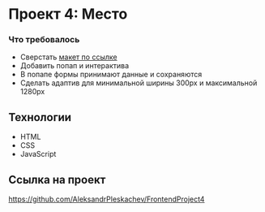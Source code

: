 # Проект 4: Место

### Что требовалось

* Сверстать [макет по ссылке](https://www.figma.com/file/StZjf8HnoeLdiXS7dYrLAh/JavaScript.-Sprint-4)
* Добавить попап и интерактива
* В попапе формы принимают данные и сохраняются
* Сделать адаптив для минимальной ширины 300px и максимальной 1280px

## Технологии

* HTML
* CSS
* JavaScript

## Ссылка на проект
https://github.com/AleksandrPleskachev/FrontendProject4
